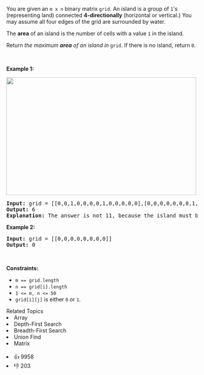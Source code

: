 <p>You are given an <code>m x n</code> binary matrix <code>grid</code>. An island is a group of <code>1</code>'s (representing land) connected <strong>4-directionally</strong> (horizontal or vertical.) You may assume all four edges of the grid are surrounded by water.</p>

<p>The <strong>area</strong> of an island is the number of cells with a value <code>1</code> in the island.</p>

<p>Return <em>the maximum <strong>area</strong> of an island in </em><code>grid</code>. If there is no island, return <code>0</code>.</p>

<p>&nbsp;</p> 
<p><strong class="example">Example 1:</strong></p> 
<img alt="" src="https://assets.leetcode.com/uploads/2021/05/01/maxarea1-grid.jpg" style="width: 500px; height: 310px;" /> 
<pre>
<strong>Input:</strong> grid = [[0,0,1,0,0,0,0,1,0,0,0,0,0],[0,0,0,0,0,0,0,1,1,1,0,0,0],[0,1,1,0,1,0,0,0,0,0,0,0,0],[0,1,0,0,1,1,0,0,1,0,1,0,0],[0,1,0,0,1,1,0,0,1,1,1,0,0],[0,0,0,0,0,0,0,0,0,0,1,0,0],[0,0,0,0,0,0,0,1,1,1,0,0,0],[0,0,0,0,0,0,0,1,1,0,0,0,0]]
<strong>Output:</strong> 6
<strong>Explanation:</strong> The answer is not 11, because the island must be connected 4-directionally.
</pre>

<p><strong class="example">Example 2:</strong></p>

<pre>
<strong>Input:</strong> grid = [[0,0,0,0,0,0,0,0]]
<strong>Output:</strong> 0
</pre>

<p>&nbsp;</p> 
<p><strong>Constraints:</strong></p>

<ul> 
 <li><code>m == grid.length</code></li> 
 <li><code>n == grid[i].length</code></li> 
 <li><code>1 &lt;= m, n &lt;= 50</code></li> 
 <li><code>grid[i][j]</code> is either <code>0</code> or <code>1</code>.</li> 
</ul>

<div><div>Related Topics</div><div><li>Array</li><li>Depth-First Search</li><li>Breadth-First Search</li><li>Union Find</li><li>Matrix</li></div></div><br><div><li>👍 9958</li><li>👎 203</li></div>